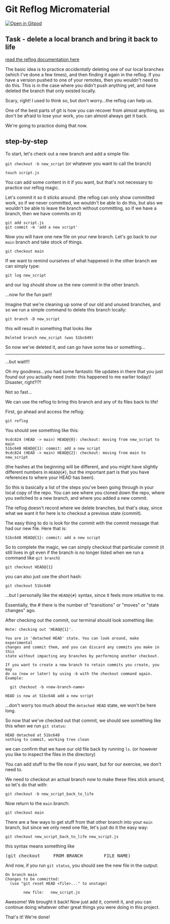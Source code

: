 # Git Reflog Micromaterial

[![Open in Gitpod](https://gitpod.io/button/open-in-gitpod.svg)](https://gitpod.io/#https://github.com/lpmi-13/reflog-power)

## Task - delete a local branch and bring it back to life

[read the reflog documentation here](https://git-scm.com/docs/git-reflog)

The basic idea is to practice *accidentally* deleting one of our
local branches (which I've done a few times), and then finding
it again in the reflog. If you have a version pushed to one of
your remotes, then you wouldn't need to do this. This is in the
case where you didn't push anything yet, and have deleted the
branch that only existed locally.

Scary, right! I used to think so, but don't worry...the reflog
can help us.

One of the best parts of git is how you can recover from almost
anything, so don't be afraid to lose your work, you can almost
always get it back.

We're going to practice doing that now.


## step-by-step

To start, let's check out a new branch and add a simple file:

`git checkout -b new_script`
(or whatever you want to call the branch)

`touch script.js`

You can add some content in it if you want, but that's not
necessary to practice our reflog magic.

Let's commit it so it sticks around.
(the reflog can only show committed work, so if we never
committed, we wouldn't be able to do this, but also we
wouldn't be able to leave the branch without committing,
so if we have a branch, then we have commits on it)

```
git add script.js
git commit -m 'add a new script'
```

Now you will have one new file on your new branch. Let's go back
to our `main` branch and take stock of things.

`git checkout main`

If we want to remind ourselves of what happened in the other branch
we can simply type:

`git log new_script`

and our log should show us the new commit in the other branch.

...now for the fun part!

Imagine that we're cleaning up some of our old and unused branches,
and so we run a simple command to delete this branch locally:

`git branch -D new_script`

this will result in something that looks like

```
Deleted branch new_script (was 51bc649)
```

So now we've deleted it, and can go have some tea or something...

---

...but wait!!!

Oh my goodness...you had some fantastic file updates in there that
you just found out you actually need (note: this happened to
me earlier today)! Disaster, right?!?!

Not so fast...

We can use the reflog to bring this branch and any of its files
back to life!

First, go ahead and access the reflog:

`git reflog`

You should see something like this:
```
9cdc824 (HEAD -> main) HEAD@{0}: checkout: moving from new_script to main
51bc648 HEAD@{1}: commit: add a new script
9cdc824 (HEAD -> main) HEAD@{2}: checkout: moving from main to new_script
```
(the hashes at the beginning will be different, and you might have slightly
different numbers in `HEAD@{#}`, but the important part is that you have
references to where your HEAD has been).

So this is basically a list of the steps you've been going through in your
local copy of the repo. You can see where you cloned down the repo, where
you switched to a new branch, and where you added a new commit.

The reflog doesn't record where we delete branches, but that's okay, since
what we want it for here is to checkout a previous state (commit).

The easy thing to do is look for the commit with the commit message that
had our new file. Here that is:

`51bc648 HEAD@{1}: commit: add a new script`

So to complete the magic, we can simply checkout that particular commit
(it still lives in git even if the branch is no longer listed when we
run a command like `git branch`)

`git checkout HEAD@{1}`

you can also just use the short hash:

`git checkout 51bc648`

...but I personally like the `HEAD@{#}` syntax, since it feels more intuitive to me.

Essentially, the # there is the number of "transitions" or "moves" or "state changes"
ago.

After checking out the commit, our terminal should look something like:
```
Note: checking out 'HEAD@{1}'.

You are in 'detached HEAD' state. You can look around, make experimental
changes and commit them, and you can discard any commits you make in this
state without impacting any branches by performing another checkout.

If you want to create a new branch to retain commits you create, you may
do so (now or later) by using -b with the checkout command again. Example:

  git checkout -b <new-branch-name>

HEAD is now at 51bc648 add a new script
```

...don't worry too much about the `detached HEAD` state, we won't be here
long.

So now that we've checked out that commit, we should see something like
this when we run `git status`:

```
HEAD detached at 51bc648
nothing to commit, working tree clean
```

we can confirm that we have our old file back by running `ls`.
(or however you like to inspect the files in the directory)

You can add stuff to the file now if you want, but for our exercise,
we don't need to.

We need to checkout an actual branch now to make these files
stick around, so let's do that with:

`git checkout -b new_script_back_to_life`

Now return to the `main` branch:

`git checkout main`

There are a few ways to get stuff from that other branch into your `main` branch,
but since we only need one file, let's just do it the easy way:

`git checkout new_script_back_to_life new_script.js`  

this syntax means something like
<pre>
(git checkout     FROM_BRANCH        FILE_NAME)
</pre>

And now, if you run `git status`, you should see the new file in the output:

```
On branch main
Changes to be committed:
  (use "git reset HEAD <file>..." to unstage)

        new file:   new_script.js

```

Awesome! We brought it back! Now just add it, commit it, and you can continue
doing whatever other great things you were doing in this project.

That's it! We're done!
